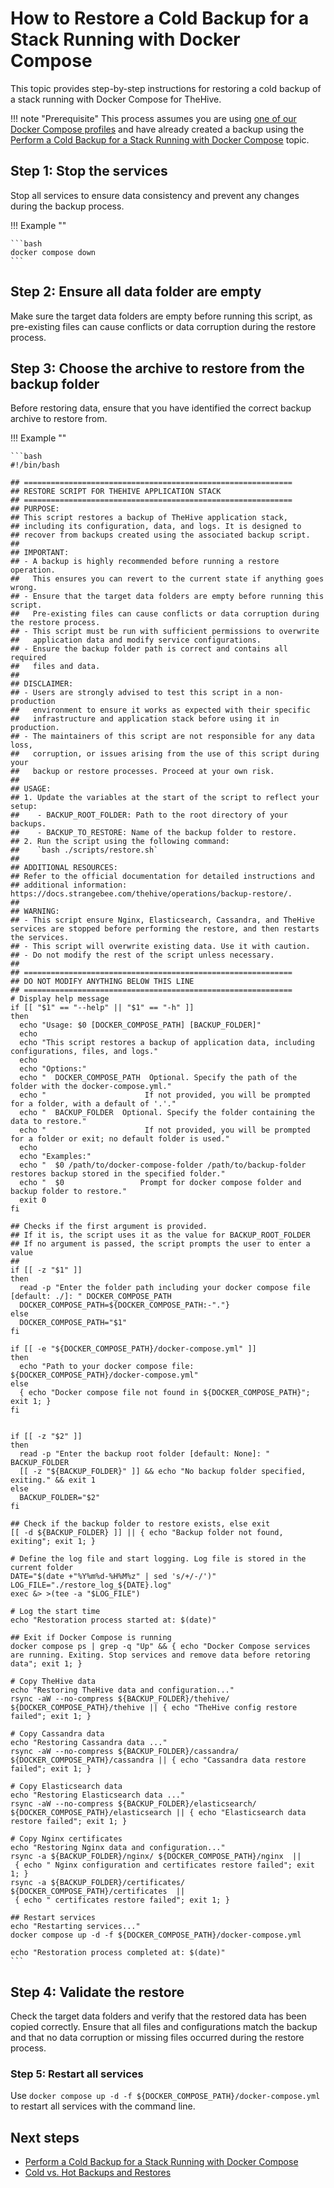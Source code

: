 # How to Restore a Cold Backup for a Stack Running with Docker Compose

This topic provides step-by-step instructions for restoring a cold backup of a stack running with Docker Compose for TheHive.

!!! note "Prerequisite"
    This process assumes you are using [one of our Docker Compose profiles](https://github.com/StrangeBeeCorp/docker) and have already created a backup using the [Perform a Cold Backup for a Stack Running with Docker Compose](../../backup/cold-backup/docker-compose.md) topic.

## Step 1: Stop the services

Stop all services to ensure data consistency and prevent any changes during the backup process.

!!! Example ""

    ```bash
    docker compose down
    ```

## Step 2: Ensure all data folder are empty

Make sure the target data folders are empty before running this script, as pre-existing files can cause conflicts or data corruption during the restore process.

## Step 3: Choose the archive to restore from the backup folder

Before restoring data, ensure that you have identified the correct backup archive to restore from.

!!! Example ""

    ```bash
    #!/bin/bash

    ## ============================================================
    ## RESTORE SCRIPT FOR THEHIVE APPLICATION STACK
    ## ============================================================
    ## PURPOSE:
    ## This script restores a backup of TheHive application stack, 
    ## including its configuration, data, and logs. It is designed to 
    ## recover from backups created using the associated backup script.
    ##
    ## IMPORTANT:
    ## - A backup is highly recommended before running a restore operation. 
    ##   This ensures you can revert to the current state if anything goes wrong.
    ## - Ensure that the target data folders are empty before running this script. 
    ##   Pre-existing files can cause conflicts or data corruption during the restore process.
    ## - This script must be run with sufficient permissions to overwrite 
    ##   application data and modify service configurations.
    ## - Ensure the backup folder path is correct and contains all required 
    ##   files and data.
    ##
    ## DISCLAIMER:
    ## - Users are strongly advised to test this script in a non-production 
    ##   environment to ensure it works as expected with their specific 
    ##   infrastructure and application stack before using it in production.
    ## - The maintainers of this script are not responsible for any data loss, 
    ##   corruption, or issues arising from the use of this script during your 
    ##   backup or restore processes. Proceed at your own risk.
    ##
    ## USAGE:
    ## 1. Update the variables at the start of the script to reflect your setup:
    ##    - BACKUP_ROOT_FOLDER: Path to the root directory of your backups.
    ##    - BACKUP_TO_RESTORE: Name of the backup folder to restore.
    ## 2. Run the script using the following command:
    ##    `bash ./scripts/restore.sh`
    ##
    ## ADDITIONAL RESOURCES:
    ## Refer to the official documentation for detailed instructions and 
    ## additional information: https://docs.strangebee.com/thehive/operations/backup-restore/.
    ##
    ## WARNING:
    ## - This script ensure Nginx, Elasticsearch, Cassandra, and TheHive services are stopped before performing the restore, and then restarts the services.
    ## - This script will overwrite existing data. Use it with caution.
    ## - Do not modify the rest of the script unless necessary.
    ##
    ## ============================================================
    ## DO NOT MODIFY ANYTHING BELOW THIS LINE
    ## ============================================================
    # Display help message
    if [[ "$1" == "--help" || "$1" == "-h" ]]
    then
      echo "Usage: $0 [DOCKER_COMPOSE_PATH] [BACKUP_FOLDER]"
      echo
      echo "This script restores a backup of application data, including configurations, files, and logs."
      echo
      echo "Options:"
      echo "  DOCKER_COMPOSE_PATH  Optional. Specify the path of the folder with the docker-compose.yml."
      echo "                      If not provided, you will be prompted for a folder, with a default of '.'."
      echo "  BACKUP_FOLDER  Optional. Specify the folder containing the data to restore."
      echo "                      If not provided, you will be prompted for a folder or exit; no default folder is used."
      echo
      echo "Examples:"
      echo "  $0 /path/to/docker-compose-folder /path/to/backup-folder  restores backup stored in the specified folder."
      echo "  $0                 Prompt for docker compose folder and backup folder to restore."
      exit 0
    fi

    ## Checks if the first argument is provided.
    ## If it is, the script uses it as the value for BACKUP_ROOT_FOLDER
    ## If no argument is passed, the script prompts the user to enter a value
    ## 
    if [[ -z "$1" ]]
    then
      read -p "Enter the folder path including your docker compose file [default: ./]: " DOCKER_COMPOSE_PATH
      DOCKER_COMPOSE_PATH=${DOCKER_COMPOSE_PATH:-"."}
    else
      DOCKER_COMPOSE_PATH="$1"
    fi

    if [[ -e "${DOCKER_COMPOSE_PATH}/docker-compose.yml" ]]
    then
      echo "Path to your docker compose file: ${DOCKER_COMPOSE_PATH}/docker-compose.yml"
    else
      { echo "Docker compose file not found in ${DOCKER_COMPOSE_PATH}"; exit 1; }
    fi


    if [[ -z "$2" ]]
    then
      read -p "Enter the backup root folder [default: None]: " BACKUP_FOLDER
      [[ -z "${BACKUP_FOLDER}" ]] && echo "No backup folder specified, exiting." && exit 1
    else
      BACKUP_FOLDER="$2"
    fi

    ## Check if the backup folder to restore exists, else exit
    [[ -d ${BACKUP_FOLDER} ]] || { echo "Backup folder not found, exiting"; exit 1; }

    # Define the log file and start logging. Log file is stored in the current folder
    DATE="$(date +"%Y%m%d-%H%M%z" | sed 's/+/-/')"
    LOG_FILE="./restore_log_${DATE}.log"
    exec &> >(tee -a "$LOG_FILE")

    # Log the start time
    echo "Restoration process started at: $(date)"

    ## Exit if Docker Compose is running
    docker compose ps | grep -q "Up" && { echo "Docker Compose services are running. Exiting. Stop services and remove data before retoring data"; exit 1; }

    # Copy TheHive data
    echo "Restoring TheHive data and configuration..."
    rsync -aW --no-compress ${BACKUP_FOLDER}/thehive/ ${DOCKER_COMPOSE_PATH}/thehive || { echo "TheHive config restore failed"; exit 1; }

    # Copy Cassandra data
    echo "Restoring Cassandra data ..."
    rsync -aW --no-compress ${BACKUP_FOLDER}/cassandra/ ${DOCKER_COMPOSE_PATH}/cassandra || { echo "Cassandra data restore failed"; exit 1; }

    # Copy Elasticsearch data
    echo "Restoring Elasticsearch data ..."
    rsync -aW --no-compress ${BACKUP_FOLDER}/elasticsearch/ ${DOCKER_COMPOSE_PATH}/elasticsearch || { echo "Elasticsearch data restore failed"; exit 1; }

    # Copy Nginx certificates
    echo "Restoring Nginx data and configuration..."
    rsync -a ${BACKUP_FOLDER}/nginx/ ${DOCKER_COMPOSE_PATH}/nginx  ||
     { echo " Nginx configuration and certificates restore failed"; exit 1; } 
    rsync -a ${BACKUP_FOLDER}/certificates/ ${DOCKER_COMPOSE_PATH}/certificates  ||
     { echo " certificates restore failed"; exit 1; } 

    ## Restart services
    echo "Restarting services..."
    docker compose up -d -f ${DOCKER_COMPOSE_PATH}/docker-compose.yml

    echo "Restoration process completed at: $(date)"
    ```

## Step 4: Validate the restore

Check the target data folders and verify that the restored data has been copied correctly. Ensure that all files and configurations match the backup and that no data corruption or missing files occurred during the restore process.

### Step 5: Restart all services

Use `docker compose up -d -f ${DOCKER_COMPOSE_PATH}/docker-compose.yml` to restart all services with the command line.

<h2>Next steps</h2>

* [Perform a Cold Backup for a Stack Running with Docker Compose](../../backup/cold-backup/docker-compose.md)
* [Cold vs. Hot Backups and Restores](../../cold-hot-backup-restore.md)
